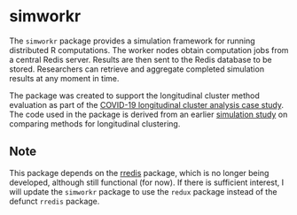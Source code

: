 # simworkr
The `simworkr` package provides a simulation framework for running distributed R computations. The worker nodes obtain computation jobs from a central Redis server. Results are then sent to the Redis database to be stored. Researchers can retrieve and aggregate completed simulation results at any moment in time.

The package was created to support the longitudinal cluster method evaluation as part of the [COVID-19 longitudinal cluster analysis case study](https://github.com/niekdt/meanvar-clustering-longitudinal-data). The code used in the package is derived from an earlier [simulation study](https://github.com/niekdt/comparison-clustering-longitudinal-data) on comparing methods for longitudinal clustering.

## Note
This package depends on the [rredis](https://github.com/bwlewis/rredis) package, which is no longer being developed, although still functional (for now). If there is sufficient interest, I will update the `simworkr` package to use the `redux` package instead of the defunct `rredis` package.

